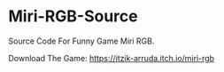 # Miri-RGB-Source
 Source Code For Funny Game Miri RGB.

Download The Game: https://itzik-arruda.itch.io/miri-rgb
